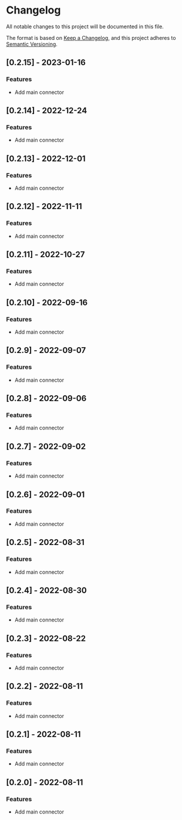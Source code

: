 # Changelog

All notable changes to this project will be documented in this file.


The format is based on [Keep a Changelog](https://keepachangelog.com/en/1.0.0/),
and this project adheres to [Semantic Versioning](https://semver.org/spec/v2.0.0.html).
## [0.2.15] - 2023-01-16

### Features
- Add main connector


## [0.2.14] - 2022-12-24

### Features
- Add main connector


## [0.2.13] - 2022-12-01

### Features
- Add main connector


## [0.2.12] - 2022-11-11

### Features
- Add main connector


## [0.2.11] - 2022-10-27

### Features
- Add main connector


## [0.2.10] - 2022-09-16

### Features
- Add main connector


## [0.2.9] - 2022-09-07

### Features
- Add main connector


## [0.2.8] - 2022-09-06

### Features
- Add main connector


## [0.2.7] - 2022-09-02

### Features
- Add main connector


## [0.2.6] - 2022-09-01

### Features
- Add main connector


## [0.2.5] - 2022-08-31

### Features
- Add main connector


## [0.2.4] - 2022-08-30

### Features
- Add main connector


## [0.2.3] - 2022-08-22

### Features
- Add main connector


## [0.2.2] - 2022-08-11

### Features
- Add main connector


<!-- generated by git-cliff -->
## [0.2.1] - 2022-08-11

### Features
- Add main connector


<!-- generated by git-cliff -->
## [0.2.0] - 2022-08-11

### Features
- Add main connector


<!-- generated by git-cliff -->
